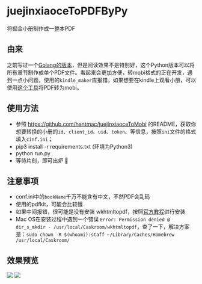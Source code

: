 # juejinxiaoceToPDFByPy
将掘金小册制作成一整本PDF
## 由来
之前写过一个[Golang的版本](https://github.com/hantmac/juejinxiaoceToMobi)，但是阅读效果不是特别好，这个Python版本可以将所有章节制作成单个PDF文件。看起来会更加方便，转mobi格式的正在开发，遇到一点小问题，使用的`kindle_maker`库报错。如果想要在kindle上观看小册，可以使用[这个工具](https://pdf2mobi.com/zh/)将PDF转为mobi。
## 使用方法
- 参照 https://github.com/hantmac/juejinxiaoceToMobi 的README，获取你想要转换的小册的`id`、`client_id`、`uid`、`token`、等信息，按照`ini`文件的格式填入`cinf.ini`；
- pip3 install -r requirements.txt (环境为Python3)
- python run.py 
- 等待片刻，即可出炉 🍺

## 注意事项
- conf.ini中的`bookName`千万不能含有中文，不然PDF会乱码
- 使用的pdfkit，可能会比较慢
- 如果中间报错，很可能是没有安装 wkhtmltopdf，按照[官方教程](https://github.com/JazzCore/python-pdfkit)进行安装
- Mac OS在安装过程中遇到一个错误 `Error: Permission denied @ dir_s_mkdir - /usr/local/Caskroom/wkhtmltopdf`，查了一下，解决方案是：`sudo chown -R $(whoami):staff ~/Library/Caches/Homebrew /usr/local/Caskroom/`

## 效果预览
![](https://ws2.sinaimg.cn/large/006tKfTcly1g1fi2d1z6dj31hf0u0b2a.jpg)
![](https://ws3.sinaimg.cn/large/006tKfTcly1g1fi3wlpjrj31mq0u0b29.jpg)
